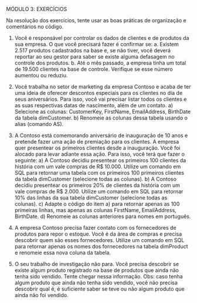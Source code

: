 MÓDULO 3: EXERCÍCIOS

Na resolução dos exercícios, tente usar as boas práticas de organização e comentários no código.

1. Você é responsável por controlar os dados de clientes e de produtos da sua empresa.
O que você precisará fazer é confirmar se:
a. Existem 2.517 produtos cadastrados na base e, se não tiver, você deverá reportar ao seu
gestor para saber se existe alguma defasagem no controle dos produtos.
b. Até o mês passado, a empresa tinha um total de 19.500 clientes na base de controle.
Verifique se esse número aumentou ou reduziu.

2. Você trabalha no setor de marketing da empresa Contoso e acaba de ter uma ideia de oferecer
descontos especiais para os clientes no dia de seus aniversários. Para isso, você vai precisar
listar todos os clientes e as suas respectivas datas de nascimento, além de um contato.
a) Selecione as colunas: CustomerKey, FirstName, EmailAddress, BirthDate da tabela
dimCustomer.
b) Renomeie as colunas dessa tabela usando o alias (comando AS).

3. A Contoso está comemorando aniversário de inauguração de 10 anos e pretende fazer uma
ação de premiação para os clientes. A empresa quer presentear os primeiros clientes desde
a inauguração.
Você foi alocado para levar adiante essa ação. Para isso, você terá que fazer o seguinte:
a) A Contoso decidiu presentear os primeiros 100 clientes da história com um vale compras
de R$ 10.000. Utilize um comando em SQL para retornar uma tabela com os primeiros
100 primeiros clientes da tabela dimCustomer (selecione todas as colunas).
b) A Contoso decidiu presentear os primeiros 20% de clientes da história com um vale
compras de R$ 2.000. Utilize um comando em SQL para retornar 10% das linhas da sua
tabela dimCustomer (selecione todas as colunas).
c) Adapte o código do item a) para retornar apenas as 100 primeiras linhas, mas apenas as
colunas FirstName, EmailAddress, BirthDate.
d) Renomeie as colunas anteriores para nomes em português.

4. A empresa Contoso precisa fazer contato com os fornecedores de produtos para repor o
estoque. Você é da área de compras e precisa descobrir quem são esses fornecedores.
Utilize um comando em SQL para retornar apenas os nomes dos fornecedores na tabela
dimProduct e renomeie essa nova coluna da tabela.

5. O seu trabalho de investigação não para. Você precisa descobrir se existe algum produto
registrado na base de produtos que ainda não tenha sido vendido. Tente chegar nessa
informação.
Obs: caso tenha algum produto que ainda não tenha sido vendido, você não precisa descobrir
qual é, é suficiente saber se teve ou não algum produto que ainda não foi vendido.